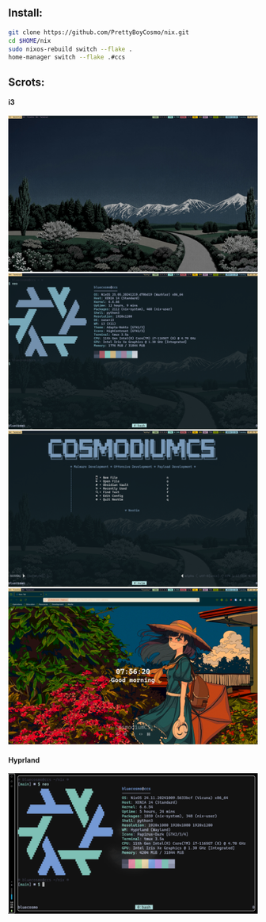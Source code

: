 ## Install:

```bash
git clone https://github.com/PrettyBoyCosmo/nix.git
cd $HOME/nix
sudo nixos-rebuild switch --flake .
home-manager switch --flake .#ccs
```

## Scrots:
#### i3
![i3](assets/i30.png)
![i3](assets/i31.png)
![i3](assets/i32.png)
![i3](assets/i33.png)

#### Hyprland
![fastfetch](assets/fastfetch.png)

